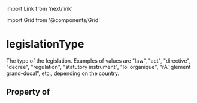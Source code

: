 import Link from 'next/link'
  
import Grid from '@components/Grid'

# legislationType

The type of the legislation. Examples of values are "law", "act", "directive", "decree", "regulation", "statutory instrument", "loi organique", "rÃ¨glement grand-ducal", etc., depending on the country.

## Property of



